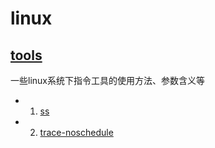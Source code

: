 # linux
## [tools](https://github.com/guguyayak/linux/tree/main/tools)
一些linux系统下指令工具的使用方法、参数含义等
- 1. [ss](https://github.com/guguyayak/linux/blob/main/tools/ss.md)
- 2. [trace-noschedule](https://github.com/bytedance/trace-noschedule)
